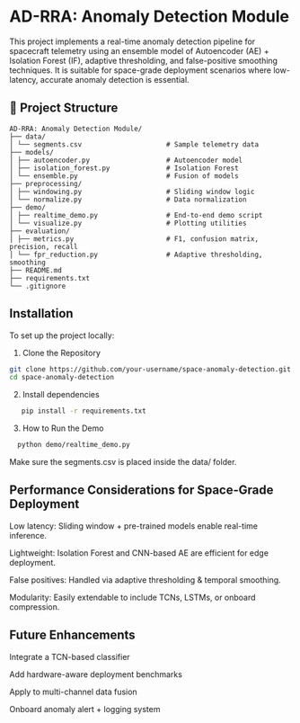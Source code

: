 # AD-RRA: Anomaly Detection Module
This project implements a real-time anomaly detection pipeline for spacecraft telemetry using an ensemble model of Autoencoder (AE) + Isolation Forest (IF), adaptive thresholding, and false-positive smoothing techniques. It is suitable for space-grade deployment scenarios where low-latency, accurate anomaly detection is essential.

## 📂 Project Structure
```
AD-RRA: Anomaly Detection Module/
├── data/
│ └── segments.csv                     # Sample telemetry data
├── models/
│ ├── autoencoder.py                   # Autoencoder model
│ ├── isolation_forest.py              # Isolation Forest
│ └── ensemble.py                      # Fusion of models
├── preprocessing/
│ ├── windowing.py                     # Sliding window logic
│ └── normalize.py                     # Data normalization
├── demo/
│ ├── realtime_demo.py                 # End-to-end demo script
│ └── visualize.py                     # Plotting utilities
├── evaluation/
│ ├── metrics.py                       # F1, confusion matrix, precision, recall
│ └── fpr_reduction.py                 # Adaptive thresholding, smoothing
├── README.md
├── requirements.txt
└── .gitignore
```

## Installation

To set up the project locally:
1. Clone the Repository
```bash
git clone https://github.com/your-username/space-anomaly-detection.git
cd space-anomaly-detection
```
2. Install dependencies
```bash
   pip install -r requirements.txt
```
3. How to Run the Demo
```bash
  python demo/realtime_demo.py
```
Make sure the segments.csv is placed inside the data/ folder.

## Performance Considerations for Space-Grade Deployment
Low latency: Sliding window + pre-trained models enable real-time inference.  

Lightweight: Isolation Forest and CNN-based AE are efficient for edge deployment.  

False positives: Handled via adaptive thresholding & temporal smoothing.

Modularity: Easily extendable to include TCNs, LSTMs, or onboard compression.

## Future Enhancements
Integrate a TCN-based classifier

Add hardware-aware deployment benchmarks

Apply to multi-channel data fusion

Onboard anomaly alert + logging system
   
